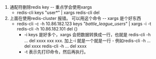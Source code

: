  1. 通配符删除redis key -- 重点学会使用xargs
    - redis-cli keys "user*" | xargs redis-cli del
 2. 上面在使用redis-cluster 报错。 可以用这个命令 -- xargs 是个好东西
    -  redis-cli -c -h 10.86.182.123  keys "*battle_league_users*" | xargs -i -t redis-cli -h 10.86.182.101 del {}
          - -i  keys 是好多个，xargs 会把数据转换成一行，也就是 redis-cli -h ... del xxxx xxx xxx. 加上-i 就是一个就是一行
                - 例如redis-cli -h ... del xxxx   redis-cli -h ... del xxxx
          - -t 表示先打印命令，然后再执行。